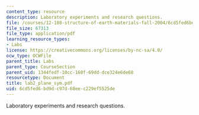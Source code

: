 ```yaml
---
content_type: resource
description: Laboratory experiments and research questions.
file: /courses/12-108-structure-of-earth-materials-fall-2004/6cd5fed6bd9dc97d68eec229ef5525de_lab2_plane_sym.pdf
file_size: 67313
file_type: application/pdf
learning_resource_types:
- Labs
license: https://creativecommons.org/licenses/by-nc-sa/4.0/
ocw_type: OCWFile
parent_title: Labs
parent_type: CourseSection
parent_uid: 1344fedf-10cc-160f-69dd-dce324e6de68
resourcetype: Document
title: lab2_plane_sym.pdf
uid: 6cd5fed6-bd9d-c97d-68ee-c229ef5525de
---
```

Laboratory experiments and research questions.